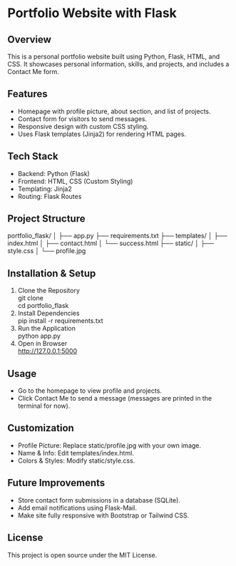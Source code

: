 # Portfolio Website with Flask
## Overview
This is a personal portfolio website built using Python, Flask, HTML, and CSS. It showcases personal information, skills, and projects, and includes a Contact Me form.
## Features
- Homepage with profile picture, about section, and list of projects.
- Contact form for visitors to send messages.
- Responsive design with custom CSS styling.
- Uses Flask templates (Jinja2) for rendering HTML pages.
## Tech Stack
- Backend: Python (Flask)
- Frontend: HTML, CSS (Custom Styling)
- Templating: Jinja2
- Routing: Flask Routes
## Project Structure
portfolio_flask/
│
├── app.py
├── requirements.txt
├── templates/
│   ├── index.html
│   ├── contact.html
│   └── success.html
├── static/
│   ├── style.css
│   └── profile.jpg
## Installation & Setup
1. Clone the Repository  
git clone <your-repo-url>  
cd portfolio_flask  
2. Install Dependencies  
pip install -r requirements.txt  
3. Run the Application  
python app.py  
4. Open in Browser  
http://127.0.0.1:5000  
## Usage
- Go to the homepage to view profile and projects.
- Click Contact Me to send a message (messages are printed in the terminal for now).
## Customization
- Profile Picture: Replace static/profile.jpg with your own image.
- Name & Info: Edit templates/index.html.
- Colors & Styles: Modify static/style.css.
## Future Improvements
- Store contact form submissions in a database (SQLite).
- Add email notifications using Flask-Mail.
- Make site fully responsive with Bootstrap or Tailwind CSS.
## License
This project is open source under the MIT License.
